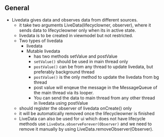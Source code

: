 ## General

* Livedata gives data and observes data from different sources. 
  * it take two arguments LiveData(lifecyclowner, observer), where it sends data to lifecycleowner only when its in active state.
  * livedata is to be created in viewmodel but not restricted. 
  * Two types of livedata 
     * livedata 
	 * Mutable livedata
	   * has two methods setValue and postValue
	   * `setValue()` should be used in main thread only
	   * `postValue()` can be from any thread to update livedata, but preferably background thread
	   * `postValue()` is the only method to update the livedata from bg thread
	   * post value will enqeue the message in the MessageQueue of the main thread via its looper. 
	   * You can send the data to main thread from any other thread in livedata using postValue
  * should register the observer of livedata onCreate() only 
  * it will be automatically removed once the lifecycleowner is finished
  * LiveData can also be used for ui which does not have lifecycle methods use `LiveData.observeForever(Observer)`  and we need to remove     it manually by using LiveData.removeObserver(Observer).
